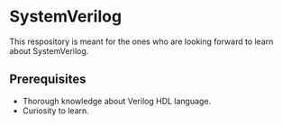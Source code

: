 # SystemVerilog
This respository is meant for the ones who are looking forward to learn about SystemVerilog.

## Prerequisites
- Thorough knowledge about Verilog HDL language.
- Curiosity to learn.

